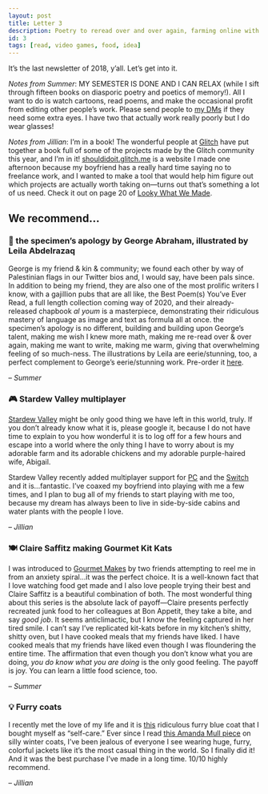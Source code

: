 ```yaml
---
layout: post
title: Letter 3
description: Poetry to reread over and over again, farming online with your friends, gourmet Kit Kats, and the best winter coat you will ever own.
id: 3
tags: [read, video games, food, idea]
---
```


It’s the last newsletter of 2018, y’all. Let’s get into it.

_Notes from Summer_: MY SEMESTER IS DONE AND I CAN RELAX (while I sift through fifteen books on diasporic poetry and poetics of memory!). All I want to do is watch cartoons, read poems, and make the occasional profit from editing other people’s work. Please send people to [my DMs](https://twitter.com/summabis) if they need some extra eyes. I have two that actually work really poorly but I do wear glasses!

_Notes from Jillian_: I’m in a book! The wonderful people at [Glitch](https://glitch.com/) have put together a book full of some of the projects made by the Glitch community this year, and I’m in it! [shouldidoit.glitch.me](https://shouldidoit.glitch.me/) is a website I made one afternoon because my boyfriend has a really hard time saying no to freelance work, and I wanted to make a tool that would help him figure out which projects are actually worth taking on—turns out that’s something a lot of us need. Check it out on page 20 of [Looky What We Made](https://glitch.com/culture/looky-what-we-made/).

## We recommend…

### 📖 the specimen’s apology by George Abraham, illustrated by Leila Abdelrazaq

George is my friend & kin & community; we found each other by way of Palestinian flags in our Twitter bios and, I would say, have been pals since. In addition to being my friend, they are also one of the most prolific writers I know, with a gajillion pubs that are all like, the Best Poem(s) You’ve Ever Read, a full length collection coming way of 2020, and their already-released chapbook _al youm_ is a masterpiece, demonstrating their ridiculous mastery of language as image and text as formula all at once. the specimen’s apology is no different, building and building upon George’s talent, making me wish I knew more math, making me re-read over & over again, making me want to write, making me warm, giving that overwhelming feeling of so much-ness. The illustrations by Leila are eerie/stunning, too, a perfect complement to George’s eerie/stunning work. Pre-order it [here](https://siblingrivalrypress.bigcartel.com/product/the-specimen-s-apology).

– _Summer_

### 🎮 Stardew Valley multiplayer

[Stardew Valley](https://www.stardewvalley.net/) might be only good thing we have left in this world, truly. If you don’t already know what it is, please google it, because I do not have time to explain to you how wonderful it is to log off for a few hours and escape into a world where the only thing I have to worry about is my adorable farm and its adorable chickens and my adorable purple-haired wife, Abigail.


Stardew Valley recently added multiplayer support for [PC](https://www.stardewvalley.net/stardew-valley-1-3-multiplayer-update-is-now-available/) and the [Switch](https://www.stardewvalley.net/stardew-valley-1-3-multiplayer-update-is-coming-to-nintendo-switch-this-week/) and it is...fantastic. I’ve coaxed my boyfriend into playing with me a few times, and I plan to bug all of my friends to start playing with me too, because my dream has always been to live in side-by-side cabins and water plants with the people I love.

– _Jillian_

### 🍽️ Claire Saffitz making Gourmet Kit Kats

I was introduced to [Gourmet Makes](https://www.youtube.com/watch?v=4nqJiBRNQuw&index=4&list=PLKtIunYVkv_RezN3GB12YA8orYOScQUdA) by two friends attempting to reel me in from an anxiety spiral...it was the perfect choice. It is a well-known fact that I love watching food get made and I also love people trying their best and Claire Saffitz is a beautiful combination of both. The most wonderful thing about this series is the absolute lack of payoff—Claire presents perfectly recreated junk food to her colleagues at Bon Appetit, they take a bite, and say _good job_. It seems anticlimactic, but I know the feeling captured in her tired smile. I can’t say I’ve replicated kit-kats before in my kitchen’s shitty, shitty oven, but I have cooked meals that my friends have liked. I have cooked meals that my friends have liked even though I was floundering the entire time. The affirmation that even though you don’t know what you are doing, _you do know what you are doing_ is the only good feeling. The payoff is joy. You can learn a little food science, too.

– _Summer_

### 💡 Furry coats

I recently met the love of my life and it is [this](https://www.instagram.com/p/BqsKzeIFvu7/) ridiculous furry blue coat that I bought myself as “self-care.” Ever since I read [this Amanda Mull piece](https://www.racked.com/2017/11/3/16577514/silly-coat-faux-fur-fun) on silly winter coats, I’ve been jealous of everyone I see wearing huge, furry, colorful jackets like it’s the most casual thing in the world. So I finally did it! And it was the best purchase I’ve made in a long time. 10/10 highly recommend.

– _Jillian_
